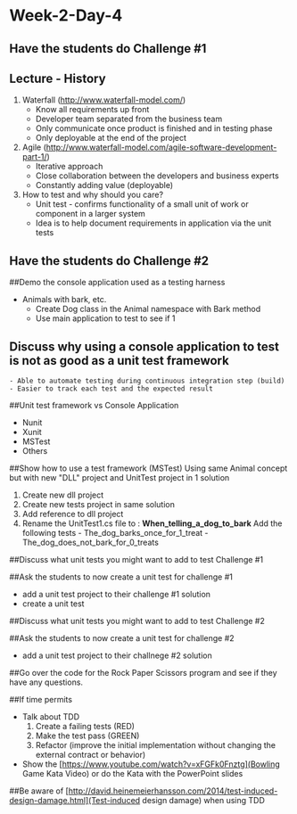 # Week-2-Day-4

## Have the students do Challenge #1

## Lecture - History
1. Waterfall (http://www.waterfall-model.com/) 
	- Know all requirements up front
	- Developer team separated from the business team
	- Only communicate once product is finished and in testing phase
	- Only deployable at the end of the project
2. Agile (http://www.waterfall-model.com/agile-software-development-part-1/)
	- Iterative approach
	- Close collaboration between the developers and business experts
	- Constantly adding value (deployable)
3. How to test and why should you care?
	- Unit test - confirms functionality of a small unit of work or component in a larger system
	- Idea is to help document requirements in application via the unit tests

## Have the students do Challenge #2

##Demo the console application used as a testing harness
- Animals with bark, etc.
	- Create Dog class in the Animal namespace with Bark method
	- Use main application to test to see if 1

## Discuss why using a console application to test is not as good as a unit test framework
	- Able to automate testing during continuous integration step (build)
	- Easier to track each test and the expected result

##Unit test framework vs Console Application
- Nunit
- Xunit
- MSTest
- Others

##Show how to use a test framework (MSTest)
Using same Animal concept but with new "DLL" project and UnitTest project in 1 solution
1. Create new dll project
2. Create new tests project in same solution
3. Add reference to dll project
4. Rename the UnitTest1.cs file to : **When_telling_a_dog_to_bark**
	Add the following tests
		- The_dog_barks_once_for_1_treat
		- The_dog_does_not_bark_for_0_treats

##Discuss what unit tests you might want to add to test Challenge #1

##Ask the students to now create a unit test for challenge #1
- add a unit test project to their challenge #1 solution
- create a unit test

##Discuss what unit tests you might want to add to test Challenge #2

##Ask the students to now create a unit test for challenge #2
- add a unit test project to their challnege #2 solution

##Go over the code for the Rock Paper Scissors program and see if they have any questions.

##If time permits
- Talk about TDD 
	1. Create a failing tests (RED)
	2. Make the test pass (GREEN)
	3. Refactor (improve the initial implementation without changing the external contract or behavior)
- Show the [https://www.youtube.com/watch?v=xFGFk0Fnztg](Bowling Game Kata Video) or do the Kata with the PowerPoint slides

##Be aware of [http://david.heinemeierhansson.com/2014/test-induced-design-damage.html](Test-induced design damage) when using TDD